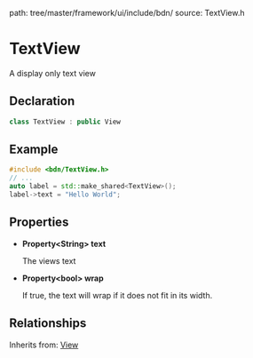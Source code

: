 path: tree/master/framework/ui/include/bdn/
source: TextView.h

# TextView

A display only text view 

## Declaration

```C++
class TextView : public View
```

## Example

```C++
#include <bdn/TextView.h>
// ...
auto label = std::make_shared<TextView>();
label->text = "Hello World";
```

## Properties

* **Property<String\> text**

	The views text

* **Property<bool\> wrap**

	If true, the text will wrap if it does not fit in its width.

## Relationships

Inherits from: [View](view.md)
 